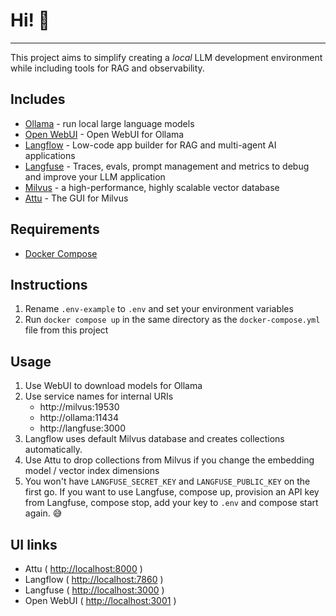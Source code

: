 # Hi! 👋
---
This project aims to simplify creating a *local* LLM development 
environment while including tools for RAG and observability.

## Includes
- [Ollama](https://github.com/ollama/ollama) - run local large language models
- [Open WebUI](https://github.com/open-webui/open-webui) - Open WebUI for Ollama
- [Langflow](https://github.com/langflow-ai/langflow) - Low-code app builder for RAG and multi-agent AI applications
- [Langfuse](https://github.com/langfuse/langfuse) - Traces, evals, prompt management and metrics to debug and improve your LLM application
- [Milvus](https://github.com/milvus-io/milvus) - a high-performance, highly scalable vector database
- [Attu](https://github.com/zilliztech/attu) - The GUI for Milvus

## Requirements
- [Docker Compose](https://docs.docker.com/compose/install/)

## Instructions
1. Rename `.env-example` to `.env` and set your environment variables
2. Run `docker compose up` in the same directory as the `docker-compose.yml` file from this project

## Usage
1. Use WebUI to download models for Ollama
2. Use service names for internal URIs
    - http://milvus:19530
    - http://ollama:11434
    - http://langfuse:3000
3. Langflow uses default Milvus database and creates collections automatically.  
4. Use Attu to drop collections from Milvus if you change the embedding model / vector index dimensions
5. You won't have `LANGFUSE_SECRET_KEY` and `LANGFUSE_PUBLIC_KEY` on the first go.  If you want to use Langfuse, compose up, provision an API key from Langfuse, compose stop, add your key to `.env` and compose start again. 😅

## UI links
- Attu ( [http://localhost:8000](http://localhost:8000) )
- Langflow ( [http://localhost:7860](http://localhost:7860) )
- Langfuse ( [http://localhost:3000](http://localhost:3000) )
- Open WebUI ( [http://localhost:3001](http://localhost:3001) )